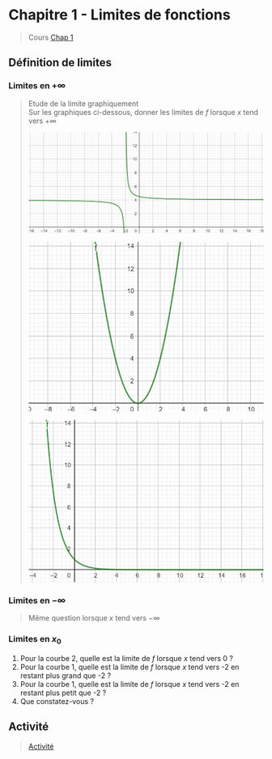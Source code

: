 # Chapitre 1 - Limites de fonctions 

> Cours 
> [Chap 1](./cours/Cours-Chap1.pdf)

## Définition de limites 
### Limites en $+\infty$

>Etude de la limite graphiquement <br>
>Sur les graphiques ci-dessous, donner les limites de $f$ lorsque $x$ tend vers $+\infty$ 
>
>![courbe1](./images/infini1.png)
>
>![courbe2](./images/infini2.png)
>
>![courbe3](./images/infini3.png)
>

### Limites en $-\infty$

>Même question lorsque $x$ tend vers $-\infty$

### Limites en $x_0$

1. Pour la courbe 2, quelle est la limite de $f$ lorsque $x$ tend vers 0 ?
2. Pour la courbe 1, quelle est la limite de $f$ lorsque $x$ tend vers -2 en restant plus grand que -2 ?
3. Pour la courbe 1, quelle est la limite de $f$ lorsque $x$ tend vers -2 en restant plus petit que -2 ?
4. Que constatez-vous ? 


## Activité 

 
> [Activité](./cours/activite1.pdf)

